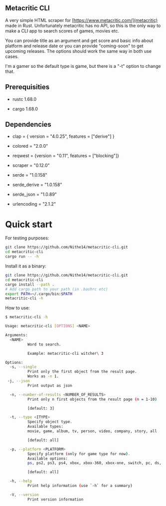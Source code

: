 ## Metacritic CLI

A very simple HTML scraper for [https://www.metacritic.com/](metacritic) made in Rust. Unfortunately metacritic has no API, so this is the only way to make a CLI app to search scores of games, movies etc.

You can provide title as an argument and get score and basic info about platform and release date or you can provide "coming-soon" to get upcoming releases. The options should work the same way in both use cases.

I'm a gamer so the default type is game, but there is a "-t" option to change that.
## Prerequisities

- rustc 1.68.0

- cargo 1.68.0

## Dependencies

- clap = { version = "4.0.25", features = ["derive"] }

- colored = "2.0.0"

- reqwest = {version = "0.11", features = ["blocking"]}

- scraper = "0.12.0"
- serde = "1.0.158"
- serde_derive = "1.0.158"

- serde_json = "1.0.89"

- urlencoding = "2.1.2"    

# Quick start

For testing purposes:
```bash
git clone https://github.com/Nithe14/metacritic-cli.git
cd metacritic-cli
cargo run -- -h
```
Install it as a binary:

```bash
git clone https://github.com/Nithe14/metacritic-cli.git
cd metacritic-cli
cargo install --path .
# Add cargo path to your path (in .bashrc etc)
export PATH=~/.cargo/bin:$PATH
metacritic-cli -h
```
How to use:

```bash
$ metacritic-cli -h 

Usage: metacritic-cli [OPTIONS] <NAME>

Arguments:
  <NAME>
          Word to search.

          Example: metacritic-cli witcher\ 3

Options:
  -s, --single
          Print only the first object from the result page.
          Works as -n 1.
 -j, --json
          Print output as json

  -n, --number-of-results <NUMBER_OF_RESULTS>
          Print only n first objects from the result page (n = 1-10)

          [default: 3]

  -t, --type <ITYPE>
          Specify object type.
          Available types:
          movie, game, album, tv, person, video, company, story, all

          [default: all]

  -p, --platform <PLATFORM>
          Specify platform (only for game type for now).
          Available options:
          ps, ps2, ps3, ps4, xbox, xbox-360, xbox-one, switch, pc, ds, 3ds, ps-vita, psp, wii, wii-u, gameboy-advance, iphone, all

          [default: all]

  -h, --help
          Print help information (use `-h` for a summary)

  -V, --version
          Print version information
```
